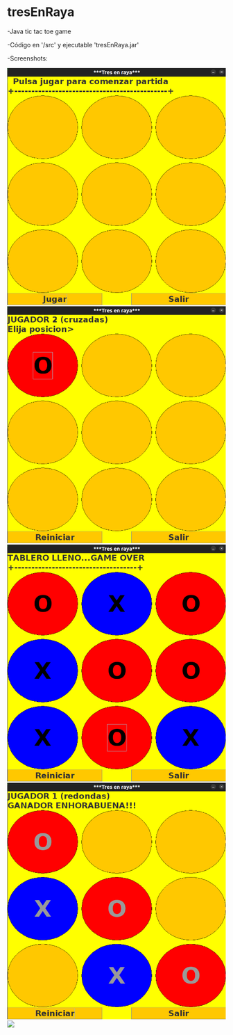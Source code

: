 # tresEnRaya

-Java tic tac toe game

-Código en '/src' y ejecutable 'tresEnRaya.jar'

-Screenshots: 

<img src="img1.png" />
<img src="img2.png" />
<img src="img3.png" />
<img src="img4.png" />
<img src="img5.png" />
